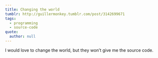```yaml
---
title: Changing the world
tumblr: http://guillermonkey.tumblr.com/post/3142699671
tags:
  - programming
  - source-code
quote:
  author: null
---
```


I would love to change the world, but they won’t give me the source code.
